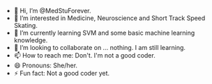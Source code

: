 - 👋 Hi, I’m @MedStuForever.
- 👀 I’m interested in Medicine, Neuroscience and Short Track Speed Skating.
- 🌱 I’m currently learning SVM and some basic machine learning knowledge.
- 💞️ I’m looking to collaborate on ... nothing. I am still learning.
- 📫 How to reach me: Don't. I'm not a good coder.
- 😄 Pronouns: She/her.
- ⚡ Fun fact: Not a good coder yet.

<!---
MedStuForever/MedStuForever is a ✨ special ✨ repository because its `README.md` (this file) appears on your GitHub profile.
You can click the Preview link to take a look at your changes.
--->
